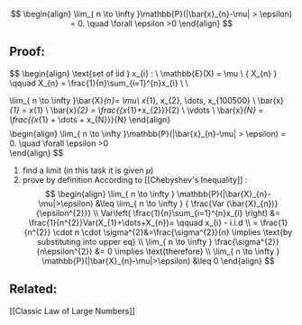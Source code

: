 $$
\begin{align}
\lim_{ n \to \infty }\mathbb{P}(|\bar{x}_{n}-\mu| > \epsilon) = 0. \quad \forall \epsilon >0  
\end{align}
$$

## Proof:

$$
\begin{align}
\text{set of iid } x_{i} : \\
\mathbb{E}(X) = \mu \\
\{ X_{n} \} \qquad X_{n} = \frac{1}{n}\sum_{i=1}^{n}x_{i}  \\ \\

\lim_{ n \to \infty }\bar{X}_{n}= \mu\\
x_{1}, x_{2}, \dots, x_{100500} \\
\bar{x}_{1} = x_{1} \\
\bar{x}_{2} = \frac{{x_{1}+x_{2}}}{2} \\
\vdots \\
\bar{x}_{N} = \frac{{x_{1} + \dots + x_{N}}}{N}
\end{align}
$$
$$
\begin{align}
\lim_{ n \to \infty }\mathbb{P}(|\bar{x}_{n}-\mu| > \epsilon) = 0. \quad \forall \epsilon >0  
\end{align}
$$
1) find a limit (in this task it is given $\mu$)
2) prove by definition
According to [[Chebyshev's Inequality]] :
$$
\begin{align}
\lim_{ n \to \infty } \mathbb{P}(|\bar{X}_{n}-\mu|>\epsilon) &\leq \lim_{ n \to \infty } { \frac{Var (\bar{X}_{n})}{\epsilon^{2}}} \\
Var\left( \frac{1}{n}\sum_{i=1}^{n}x_{i} \right) &= \frac{1}{n^{2}}Var(X_{1}+\dots+X_{n})= \qquad  x_{i} - i.i.d \\ 
= \frac{1}{n^{2}} \cdot n \cdot \sigma^{2}&=\frac{\sigma^{2}}{n} \implies \text{by substituting into upper eq} \\
\lim_{ n \to \infty } \frac{\sigma^{2}}{n\epsilon^{2}} &= 0 \implies \text{therefore} \\
\lim_{ n \to \infty } \mathbb{P}(|\bar{X}_{n}-\mu|>\epsilon) &\leq 0
\end{align}
$$

## Related:
[[Classic Law of Large Numbers]]